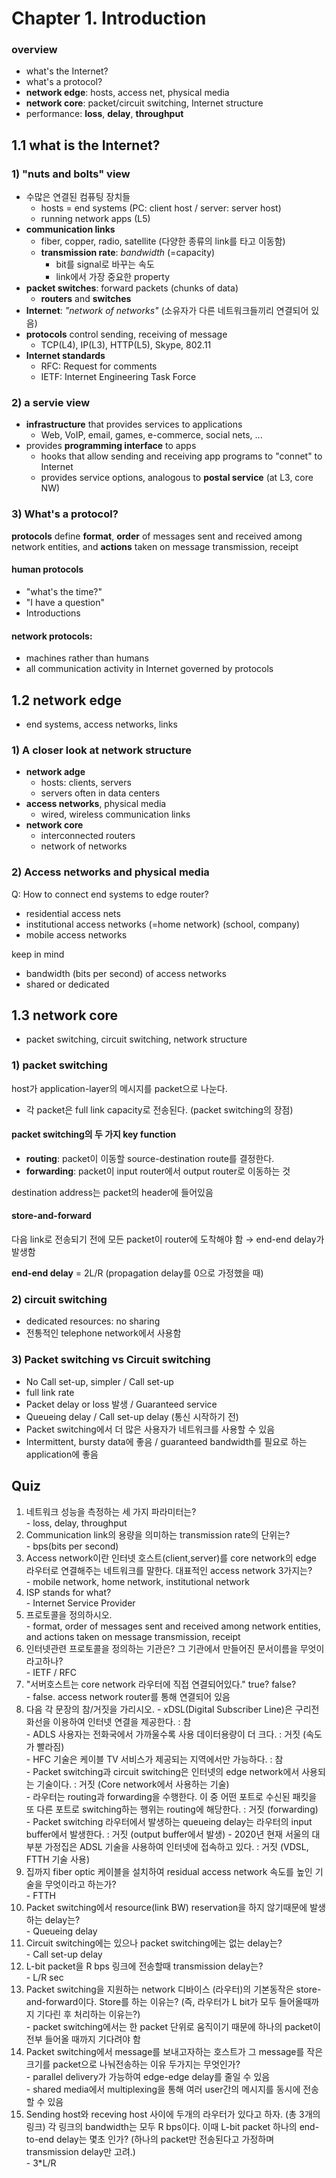 # Chapter 1. Introduction

### overview
- what's the Internet?
- what's a protocol?
- **network edge**: hosts, access net, physical media
- **network core**: packet/circuit switching, Internet structure
- performance: **loss**, **delay**, **throughput**

## 1.1 what is the Internet?
### 1) "nuts and bolts" view
- 수많은 연결된 컴퓨팅 장치들
  - hosts = end systems (PC: client host / server: server host)
  - running network apps (L5)
- **communication links**
  - fiber, copper, radio, satellite (다양한 종류의 link를 타고 이동함)
  - **transmission rate**: *bandwidth* (=capacity)
    - bit를 signal로 바꾸는 속도
    - link에서 가장 중요한 property
- **packet switches**: forward packets (chunks of data)
  - **routers** and **switches**
- **Internet**: *"network of networks"* (소유자가 다른 네트워크들끼리 연결되어 있음)
- **protocols** control sending, receiving of message
  - TCP(L4), IP(L3), HTTP(L5), Skype, 802.11
- **Internet standards**
  - RFC: Request for comments
  - IETF: Internet Engineering Task Force

### 2) a servie view
- **infrastructure** that provides services to applications
  - Web, VoIP, email, games, e-commerce, social nets, ...
- provides **programming interface** to apps
  - hooks that allow sending and receiving app programs to "connet" to Internet
  - provides service options, analogous to **postal service** (at L3, core NW)

### 3) What's a protocol?
**protocols** define **format**, **order** of messages sent and received among network entities, and **actions** taken on message transmission, receipt

#### human protocols
- "what's the time?"
- "I have a question"
- Introductions

#### network protocols:
- machines rather than humans
- all communication activity in Internet governed by protocols

## 1.2 network edge
- end systems, access networks, links

### 1) A closer look at network structure
- **network adge**
  - hosts: clients, servers
  - servers often in data centers
- **access networks**, physical media
  - wired, wireless communication links
- **network core**
  - interconnected routers
  - network of networks

### 2) Access networks and physical media
Q: How to connect end systems to edge router?
- residential access nets
- institutional access networks (=home network) (school, company)
- mobile access networks

keep in mind
- bandwidth (bits per second) of access networks
- shared or dedicated

## 1.3 network core
- packet switching, circuit switching, network structure

### 1) packet switching
host가 application-layer의 메시지를 packet으로 나눈다.
- 각 packet은 full link capacity로 전송된다. (packet switching의 장점)

#### packet switching의 두 가지 key function
- **routing**: packet이 이동할 source-destination route를 결정한다.
- **forwarding**: packet이 input router에서 output router로 이동하는 것

destination address는 packet의 header에 들어있음

#### store-and-forward
다음 link로 전송되기 전에 모든 packet이 router에 도착해야 함 → end-end delay가 발생함

**end-end delay** = 2L/R (propagation delay를 0으로 가정했을 때)

### 2) circuit switching
- dedicated resources: no sharing
- 전통적인 telephone network에서 사용함

### 3) Packet switching vs Circuit switching
- No Call set-up, simpler / Call set-up
- full link rate
- Packet delay or loss 발생 / Guaranteed service
- Queueing delay / Call set-up delay (통신 시작하기 전)
- Packet switching에서 더 많은 사용자가 네트워크를 사용할 수 있음
- Intermittent, bursty data에 좋음 / guaranteed bandwidth를 필요로 하는 application에 좋음

## Quiz
1. 네트워크 성능을 측정하는 세 가지 파라미터는?  
\- loss, delay, throughput
2. Communication link의 용량을 의미하는 transmission rate의 단위는?  
\- bps(bits per second)
3. Access network이란 인터넷 호스트(client,server)를 core network의 edge 라우터로 연결해주는 네트워크를 말한다. 대표적인 access network 3가지는?  
\- mobile network, home network, institutional network
4. ISP stands for what?  
\- Internet Service Provider
5. 프로토콜을 정의하시오.  
\- format, order of messages sent and received among network entities, and actions taken on message transmission, receipt
6. 인터넷관련 프로토콜을 정의하는 기관은?
그 기관에서 만들어진 문서이름을 무엇이라고하나?  
\- IETF / RFC
7. "서버호스트는 core network 라우터에 직접 연결되어있다." true? false?  
\- false. access network router를 통해 연결되어 있음
8. 다음 각 문장의 참/거짓을 가리시오.
\- xDSL(Digital Subscriber Line)은 구리전화선을 이용하여 인터넷 연결을 제공한다. : 참  
\- ADLS 사용자는 전화국에서 가까울수록 사용 데이터용량이 더 크다. : 거짓 (속도가 빨라짐)  
\- HFC 기술은 케이블 TV 서비스가 제공되는 지역에서만 가능하다. : 참  
\- Packet switching과 circuit switching은 인터넷의 edge network에서 사용되는 기술이다. : 거짓 (Core network에서 사용하는 기술)  
\- 라우터는 routing과 forwarding을 수행한다. 이 중 어떤 포트로 수신된 패킷을 또 다른 포트로 switching하는 행위는 routing에 해당한다. : 거짓 (forwarding)  
\- Packet switching 라우터에서 발생하는 queueing delay는 라우터의 input buffer에서 발생한다. : 거짓 (output buffer에서 발생) 
\- 2020년 현재 서울의 대부분 가정집은 ADSL 기술을 사용하여 인터넷에 접속하고 있다. : 거짓 (VDSL, FTTH 기술 사용) 
9. 집까지 fiber optic 케이블을  설치하여 residual access network 속도를 높인 기술을 무엇이라고 하는가?  
\- FTTH
10. Packet switching에서 resource(link BW) reservation을 하지 않기때문에 발생하는 delay는?  
\- Queueing delay 
11. Circuit switching에는 있으나 packet switching에는 없는 delay는?  
\- Call set-up delay
12. L-bit packet을 R bps 링크에 전송할때 transmission delay는?  
\- L/R sec
13. Packet switching을 지원하는 network 디바이스 (라우터)의 기본동작은 store-and-forward이다. Store를 하는 이유는? (즉, 라우터가 L bit가 모두 들어올때까지 기다린 후 처리하는 이유는?)  
\- packet switching에서는 한 packet 단위로 움직이기 때문에 하나의 packet이 전부 들어올 때까지 기다려야 함
14. Packet switching에서 message를 보내고자하는 호스트가 그 message를 작은 크기를 packet으로 나눠전송하는 이유 두가지는 무엇인가?  
\- parallel delivery가 가능하여 edge-edge delay를 줄일 수 있음  
\- shared media에서 multiplexing을 통해 여러 user간의 메시지를 동시에 전송할 수 있음
15. Sending host와 receving host 사이에 두개의 라우터가 있다고 하자. (총 3개의 링크) 각 링크의 bandwidth는 모두 R bps이다. 이때 L-bit packet 하나의 end-to-end delay는 몇초 인가? (하나의 packet만 전송된다고 가정하며 transmission delay만 고려.)  
\- 3*L/R